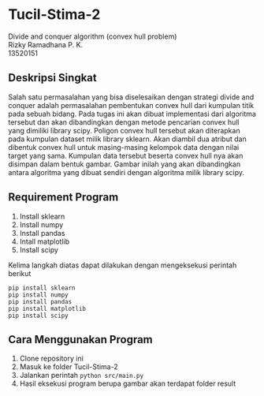 # Tucil-Stima-2

Divide and conquer algorithm (convex hull problem)  
Rizky Ramadhana P. K.  
13520151

## Deskripsi Singkat

Salah satu permasalahan yang bisa diselesaikan dengan strategi divide and conquer adalah permasalahan pembentukan convex hull dari kumpulan titik pada sebuah bidang. Pada tugas ini akan dibuat implementasi dari algoritma tersebut dan akan dibandingkan dengan metode pencarian convex hull yang dimiliki library scipy. Poligon convex hull tersebut akan diterapkan pada kumpulan dataset milik library sklearn. Akan diambil dua atribut dan dibentuk convex hull  untuk masing-masing kelompok data dengan nilai target yang sama. Kumpulan data tersebut beserta convex hull nya akan disimpan dalam bentuk gambar. Gambar inilah yang akan dibandingkan antara algoritma yang dibuat sendiri dengan algoritma milik library scipy.

## Requirement Program

1. Install sklearn
2. Install numpy
3. Install pandas
4. Intall matplotlib
5. Install scipy

Kelima langkah diatas dapat dilakukan dengan mengeksekusi perintah berikut
```
pip install sklearn
pip install numpy
pip install pandas
pip install matplotlib
pip install scipy
```

## Cara Menggunakan Program
1. Clone repository ini
2. Masuk ke folder Tucil-Stima-2
3. Jalankan perintah ```python src/main.py```
4. Hasil eksekusi program berupa gambar akan terdapat folder result


